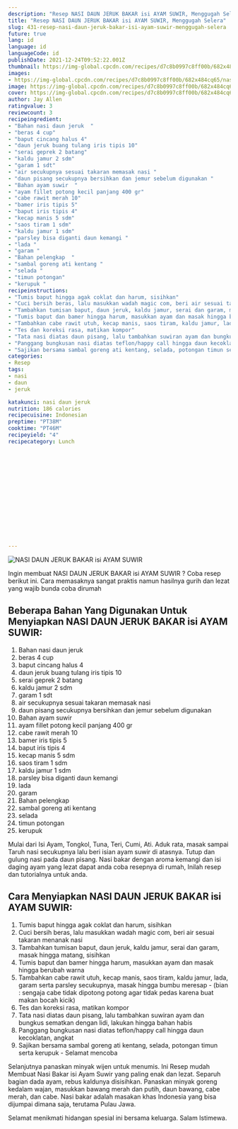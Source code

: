 ```yaml
---
description: "Resep NASI DAUN JERUK BAKAR isi AYAM SUWIR, Menggugah Selera"
title: "Resep NASI DAUN JERUK BAKAR isi AYAM SUWIR, Menggugah Selera"
slug: 431-resep-nasi-daun-jeruk-bakar-isi-ayam-suwir-menggugah-selera
future: true
lang: id
language: id
languageCode: id
publishDate: 2021-12-24T09:52:22.001Z 
thumbnail: https://img-global.cpcdn.com/recipes/d7c8b0997c8ff00b/682x484cq65/nasi-daun-jeruk-bakar-isi-ayam-suwir-foto-resep-utama.webp
images:
- https://img-global.cpcdn.com/recipes/d7c8b0997c8ff00b/682x484cq65/nasi-daun-jeruk-bakar-isi-ayam-suwir-foto-resep-utama.webp
image: https://img-global.cpcdn.com/recipes/d7c8b0997c8ff00b/682x484cq65/nasi-daun-jeruk-bakar-isi-ayam-suwir-foto-resep-utama.webp
cover: https://img-global.cpcdn.com/recipes/d7c8b0997c8ff00b/682x484cq65/nasi-daun-jeruk-bakar-isi-ayam-suwir-foto-resep-utama.webp
author: Jay Allen
ratingvalue: 3
reviewcount: 3
recipeingredient:
- "Bahan nasi daun jeruk  "
- "beras 4 cup"
- "baput cincang halus 4"
- "daun jeruk buang tulang iris tipis 10"
- "serai geprek 2 batang"
- "kaldu jamur 2 sdm"
- "garam 1 sdt"
- "air secukupnya sesuai takaran memasak nasi "
- "daun pisang secukupnya bersihkan dan jemur sebelum digunakan "
- "Bahan ayam suwir  "
- "ayam fillet potong kecil panjang 400 gr"
- "cabe rawit merah 10"
- "bamer iris tipis 5"
- "baput iris tipis 4"
- "kecap manis 5 sdm"
- "saos tiram 1 sdm"
- "kaldu jamur 1 sdm"
- "parsley bisa diganti daun kemangi "
- "lada "
- "garam "
- "Bahan pelengkap  "
- "sambal goreng ati kentang "
- "selada "
- "timun potongan"
- "kerupuk "
recipeinstructions:
- "Tumis baput hingga agak coklat dan harum, sisihkan"
- "Cuci bersih beras, lalu masukkan wadah magic com, beri air sesuai takaran menanak nasi"
- "Tambahkan tumisan baput, daun jeruk, kaldu jamur, serai dan garam, masak hingga matang, sisihkan"
- "Tumis baput dan bamer hingga harum, masukkan ayam dan masak hingga berubah warna"
- "Tambahkan cabe rawit utuh, kecap manis, saos tiram, kaldu jamur, lada, garam serta parsley secukupnya, masak hingga bumbu meresap (bian : sengaja cabe tidak dipotong potong agar tidak pedas karena buat makan bocah kicik)"
- "Tes dan koreksi rasa, matikan kompor"
- "Tata nasi diatas daun pisang, lalu tambahkan suwiran ayam dan bungkus sematkan dengan lidi, lakukan hingga bahan habis"
- "Panggang bungkusan nasi diatas teflon/happy call hingga daun kecoklatan, angkat"
- "Sajikan bersama sambal goreng ati kentang, selada, potongan timun serta kerupuk Selamat mencoba"
categories:
- Resep
tags:
- nasi
- daun
- jeruk

katakunci: nasi daun jeruk 
nutrition: 186 calories
recipecuisine: Indonesian
preptime: "PT38M"
cooktime: "PT46M"
recipeyield: "4"
recipecategory: Lunch


     
    
    
    
    
    
    
    
    
    
    
      
    
---
```



![NASI DAUN JERUK BAKAR isi AYAM SUWIR](https://img-global.cpcdn.com/recipes/d7c8b0997c8ff00b/682x484cq65/nasi-daun-jeruk-bakar-isi-ayam-suwir-foto-resep-utama.webp)

Ingin membuat NASI DAUN JERUK BAKAR isi AYAM SUWIR ? Coba resep berikut ini. Cara memasaknya sangat praktis namun hasilnya gurih dan lezat yang wajib bunda coba dirumah

<!--inarticleads1-->

## Beberapa Bahan Yang Digunakan Untuk Menyiapkan NASI DAUN JERUK BAKAR isi AYAM SUWIR:

1. Bahan nasi daun jeruk  
1. beras 4 cup
1. baput cincang halus 4
1. daun jeruk buang tulang iris tipis 10
1. serai geprek 2 batang
1. kaldu jamur 2 sdm
1. garam 1 sdt
1. air secukupnya sesuai takaran memasak nasi 
1. daun pisang secukupnya bersihkan dan jemur sebelum digunakan 
1. Bahan ayam suwir  
1. ayam fillet potong kecil panjang 400 gr
1. cabe rawit merah 10
1. bamer iris tipis 5
1. baput iris tipis 4
1. kecap manis 5 sdm
1. saos tiram 1 sdm
1. kaldu jamur 1 sdm
1. parsley bisa diganti daun kemangi 
1. lada 
1. garam 
1. Bahan pelengkap  
1. sambal goreng ati kentang 
1. selada 
1. timun potongan
1. kerupuk 

Mulai dari Isi Ayam, Tongkol, Tuna, Teri, Cumi, Ati. Aduk rata, masak sampai Taruh nasi secukupnya lalu beri isian ayam suwir di atasnya. Tutup dan gulung nasi pada daun pisang. Nasi bakar dengan aroma kemangi dan isi daging ayam yang lezat dapat anda coba resepnya di rumah, Inilah resep dan tutorialnya untuk anda. 

<!--inarticleads2-->

## Cara Menyiapkan NASI DAUN JERUK BAKAR isi AYAM SUWIR:

1. Tumis baput hingga agak coklat dan harum, sisihkan
1. Cuci bersih beras, lalu masukkan wadah magic com, beri air sesuai takaran menanak nasi
1. Tambahkan tumisan baput, daun jeruk, kaldu jamur, serai dan garam, masak hingga matang, sisihkan
1. Tumis baput dan bamer hingga harum, masukkan ayam dan masak hingga berubah warna
1. Tambahkan cabe rawit utuh, kecap manis, saos tiram, kaldu jamur, lada, garam serta parsley secukupnya, masak hingga bumbu meresap - (bian : sengaja cabe tidak dipotong potong agar tidak pedas karena buat makan bocah kicik)
1. Tes dan koreksi rasa, matikan kompor
1. Tata nasi diatas daun pisang, lalu tambahkan suwiran ayam dan bungkus sematkan dengan lidi, lakukan hingga bahan habis
1. Panggang bungkusan nasi diatas teflon/happy call hingga daun kecoklatan, angkat
1. Sajikan bersama sambal goreng ati kentang, selada, potongan timun serta kerupuk - Selamat mencoba


Selanjutnya panaskan minyak wijen untuk menumis. Ini Resep mudah Membuat Nasi Bakar isi Ayam Suwir yang paling enak dan lezat. Separuh bagian dada ayam, rebus kaldunya disisihkan. Panaskan minyak goreng kedalam wajan, masukkan bawang merah dan putih, daun bawang, cabe merah, dan cabe. Nasi bakar adalah masakan khas Indonesia yang bisa dijumpai dimana saja, terutama Pulau Jawa. 

Selamat menikmati hidangan spesial ini bersama keluarga. Salam Istimewa.
